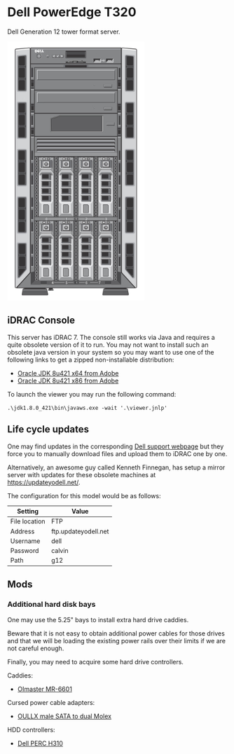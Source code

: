 # Dell PowerEdge T320

Dell Generation 12 tower format server.

![PowerEdge T320](Dell_PowerEdge_T320.png)


## iDRAC Console

This server has iDRAC 7. The console still works via Java and requires a quite obsolete version of it to run. You may not want to install such an obsolete java version in your system so you may want to use one of the following links to get a zipped non-installable distribution:

* [Oracle JDK 8u421 x64 from Adobe](https://cfdownload.adobe.com/pub/adobe/coldfusion/java/java8/java8u421/jdk/jdk-8u421-windows-x64.zip)
* [Oracle JDK 8u421 x86 from Adobe](https://cfdownload.adobe.com/pub/adobe/coldfusion/java/java8/java8u421/jdk/jdk-8u421-windows-i586.zip)

To launch the viewer you may run the following command:

```pwsh
.\jdk1.8.0_421\bin\javaws.exe -wait '.\viewer.jnlp'
```


## Life cycle updates

One may find updates in the corresponding [Dell support webpage](https://www.dell.com/support/product-details/es-es/product/poweredge-t320/drivers) but they force you to manually download files and upload them to iDRAC one by one.

Alternatively, an awesome guy called Kenneth Finnegan, has setup a mirror server with updates for these obsolete machines at <https://updateyodell.net/>.

The configuration for this model would be as follows:

| Setting       | Value                 |
|---------------|-----------------------|
| File location | FTP                   |
| Address       | ftp.updateyodell.net  |
| Username      | dell                  |
| Password      | calvin                |
| Path          | g12                   |



## Mods

### Additional hard disk bays

One may use the 5.25" bays to install extra hard drive caddies.

Beware that it is not easy to obtain additional power cables for those drives and that we will be loading the existing power rails over their limits if we are not careful enough.

Finally, you may need to acquire some hard drive controllers.

Caddies:
* [OImaster MR-6601](https://aliexpress.com/item/1005005545723632.html)

Cursed power cable adapters:
* [OULLX male SATA to dual Molex](https://aliexpress.com/item/4000138991016.html)

HDD controllers:
* [Dell PERC H310](../raid_controllers/Dell_PERC_H310.md)
